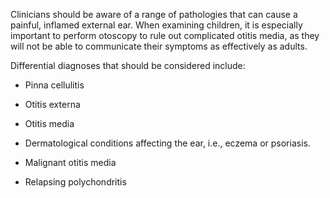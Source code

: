 Clinicians should be aware of a range of pathologies that can cause a painful, inflamed external ear. When examining children, it is especially important to perform otoscopy to rule out complicated otitis media, as they will not be able to communicate their symptoms as effectively as adults.

Differential diagnoses that should be considered include:

- Pinna cellulitis

- Otitis externa

- Otitis media

- Dermatological conditions affecting the ear, i.e., eczema or psoriasis.

- Malignant otitis media

- Relapsing polychondritis